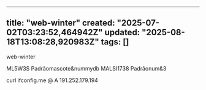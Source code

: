 
--- 
title: "web-winter"
created: "2025-07-02T03:23:52,464942Z"
updated: "2025-08-18T13:08:28,920983Z"
tags: []
--- 

web-winter

ML5W3S
Padrãomascote&nummydb
MALSI1738
Padrãonum&3

curl ifconfig.me
@   A   191.252.179.194   
